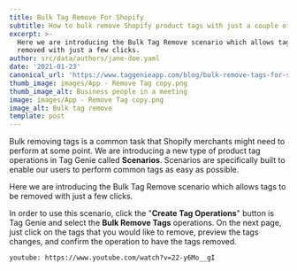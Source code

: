 ```yaml
---
title: Bulk Tag Remove For Shopify
subtitle: How to bulk remove Shopify product tags with just a couple of clicks
excerpt: >-
  Here we are introducing the Bulk Tag Remove scenario which allows tags to be
  removed with just a few clicks.
author: src/data/authors/jane-doe.yaml
date: '2021-01-23'
canonical_url: 'https://www.taggenieapp.com/blog/bulk-remove-tags-for-shopify/'
thumb_image: images/App - Remove Tag copy.png
thumb_image_alt: Business people in a meeting
image: images/App - Remove Tag copy.png
image_alt: Bulk tag remove
template: post
---
```

Bulk removing tags is a common task that Shopify merchants might need to perform at some point. We are introducing a new type of product tag operations in Tag Genie called **Scenarios**. Scenarios are specifically built to enable our users to perform common tags as easy as possible.

Here we are introducing the Bulk Tag Remove scenario which allows tags to be removed with just a few clicks.

In order to use this scenario, click the "**Create Tag Operations**" button is Tag Genie and select the **Bulk Remove Tags** operations. On the next page, just click on the tags that you would like to remove, preview the tags changes, and confirm the operation to have the tags removed.  

`youtube: https://www.youtube.com/watch?v=22-y6Mo__gI`
